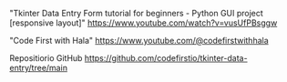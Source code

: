 "Tkinter Data Entry Form tutorial for beginners - Python GUI project [responsive layout]"
https://www.youtube.com/watch?v=vusUfPBsggw

"Code First with Hala"
https://www.youtube.com/@codefirstwithhala

Repositiorio GitHub
https://github.com/codefirstio/tkinter-data-entry/tree/main
